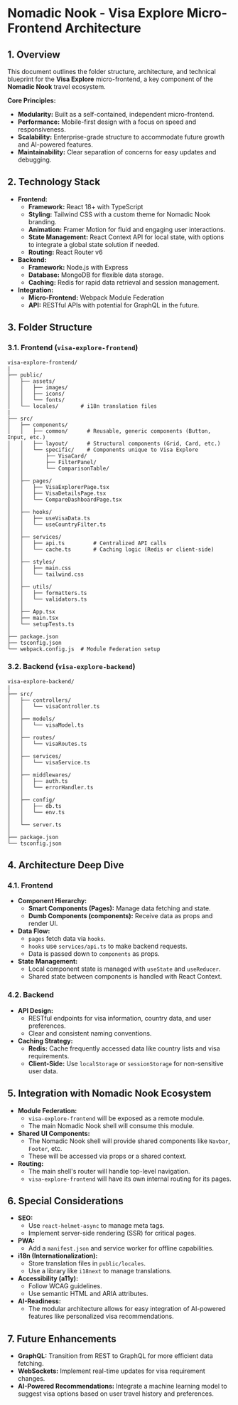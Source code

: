 
# Nomadic Nook - Visa Explore Micro-Frontend Architecture

## 1. Overview

This document outlines the folder structure, architecture, and technical blueprint for the **Visa Explore** micro-frontend, a key component of the **Nomadic Nook** travel ecosystem.

**Core Principles:**

*   **Modularity:** Built as a self-contained, independent micro-frontend.
*   **Performance:** Mobile-first design with a focus on speed and responsiveness.
*   **Scalability:** Enterprise-grade structure to accommodate future growth and AI-powered features.
*   **Maintainability:** Clear separation of concerns for easy updates and debugging.

## 2. Technology Stack

*   **Frontend:**
    *   **Framework:** React 18+ with TypeScript
    *   **Styling:** Tailwind CSS with a custom theme for Nomadic Nook branding.
    *   **Animation:** Framer Motion for fluid and engaging user interactions.
    *   **State Management:** React Context API for local state, with options to integrate a global state solution if needed.
    *   **Routing:** React Router v6
*   **Backend:**
    *   **Framework:** Node.js with Express
    *   **Database:** MongoDB for flexible data storage.
    *   **Caching:** Redis for rapid data retrieval and session management.
*   **Integration:**
    *   **Micro-Frontend:** Webpack Module Federation
    *   **API:** RESTful APIs with potential for GraphQL in the future.

## 3. Folder Structure

### 3.1. Frontend (`visa-explore-frontend`)

```
visa-explore-frontend/
|
├── public/
│   ├── assets/
│   │   ├── images/
│   │   ├── icons/
│   │   └── fonts/
│   └── locales/       # i18n translation files
|
├── src/
│   ├── components/
│   │   ├── common/      # Reusable, generic components (Button, Input, etc.)
│   │   ├── layout/      # Structural components (Grid, Card, etc.)
│   │   └── specific/    # Components unique to Visa Explore
│   │       ├── VisaCard/
│   │       ├── FilterPanel/
│   │       └── ComparisonTable/
│   │
│   ├── pages/
│   │   ├── VisaExplorerPage.tsx
│   │   ├── VisaDetailsPage.tsx
│   │   └── CompareDashboardPage.tsx
│   │
│   ├── hooks/
│   │   ├── useVisaData.ts
│   │   └── useCountryFilter.ts
│   │
│   ├── services/
│   │   ├── api.ts         # Centralized API calls
│   │   └── cache.ts       # Caching logic (Redis or client-side)
│   │
│   ├── styles/
│   │   ├── main.css
│   │   └── tailwind.css
│   │
│   ├── utils/
│   │   ├── formatters.ts
│   │   └── validators.ts
│   │
│   ├── App.tsx
│   ├── main.tsx
│   └── setupTests.ts
│
├── package.json
├── tsconfig.json
└── webpack.config.js  # Module Federation setup
```

### 3.2. Backend (`visa-explore-backend`)

```
visa-explore-backend/
|
├── src/
│   ├── controllers/
│   │   └── visaController.ts
│   │
│   ├── models/
│   │   └── visaModel.ts
│   │
│   ├── routes/
│   │   └── visaRoutes.ts
│   │
│   ├── services/
│   │   └── visaService.ts
│   │
│   ├── middlewares/
│   │   ├── auth.ts
│   │   └── errorHandler.ts
│   │
│   ├── config/
│   │   ├── db.ts
│   │   └── env.ts
│   │
│   └── server.ts
│
├── package.json
└── tsconfig.json
```

## 4. Architecture Deep Dive

### 4.1. Frontend

*   **Component Hierarchy:**
    *   **Smart Components (Pages):** Manage data fetching and state.
    *   **Dumb Components (components):** Receive data as props and render UI.
*   **Data Flow:**
    *   `pages` fetch data via `hooks`.
    *   `hooks` use `services/api.ts` to make backend requests.
    *   Data is passed down to `components` as props.
*   **State Management:**
    *   Local component state is managed with `useState` and `useReducer`.
    *   Shared state between components is handled with React Context.

### 4.2. Backend

*   **API Design:**
    *   RESTful endpoints for visa information, country data, and user preferences.
    *   Clear and consistent naming conventions.
*   **Caching Strategy:**
    *   **Redis:** Cache frequently accessed data like country lists and visa requirements.
    *   **Client-Side:** Use `localStorage` or `sessionStorage` for non-sensitive user data.

## 5. Integration with Nomadic Nook Ecosystem

*   **Module Federation:**
    *   `visa-explore-frontend` will be exposed as a remote module.
    *   The main Nomadic Nook shell will consume this module.
*   **Shared UI Components:**
    *   The Nomadic Nook shell will provide shared components like `Navbar`, `Footer`, etc.
    *   These will be accessed via props or a shared context.
*   **Routing:**
    *   The main shell's router will handle top-level navigation.
    *   `visa-explore-frontend` will have its own internal routing for its pages.

## 6. Special Considerations

*   **SEO:**
    *   Use `react-helmet-async` to manage meta tags.
    *   Implement server-side rendering (SSR) for critical pages.
*   **PWA:**
    *   Add a `manifest.json` and service worker for offline capabilities.
*   **i18n (Internationalization):**
    *   Store translation files in `public/locales`.
    *   Use a library like `i18next` to manage translations.
*   **Accessibility (a11y):**
    *   Follow WCAG guidelines.
    *   Use semantic HTML and ARIA attributes.
*   **AI-Readiness:**
    *   The modular architecture allows for easy integration of AI-powered features like personalized visa recommendations.

## 7. Future Enhancements

*   **GraphQL:** Transition from REST to GraphQL for more efficient data fetching.
*   **WebSockets:** Implement real-time updates for visa requirement changes.
*   **AI-Powered Recommendations:** Integrate a machine learning model to suggest visa options based on user travel history and preferences.
